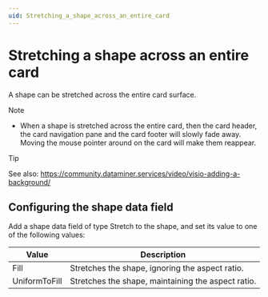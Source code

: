 ```yaml
---
uid: Stretching_a_shape_across_an_entire_card
---
```


# Stretching a shape across an entire card

A shape can be stretched across the entire card surface.

> [!NOTE]
> - When a shape is stretched across the entire card, then the card header, the card navigation pane and the card footer will slowly fade away. Moving the mouse pointer around on the card will make them reappear.

> [!TIP]
> See also:
> <https://community.dataminer.services/video/visio-adding-a-background/>

## Configuring the shape data field

Add a shape data field of type Stretch to the shape, and set its value to one of the following values:

| Value         | Description                                        |
|---------------|----------------------------------------------------|
| Fill          | Stretches the shape, ignoring the aspect ratio.    |
| UniformToFill | Stretches the shape, maintaining the aspect ratio. |
